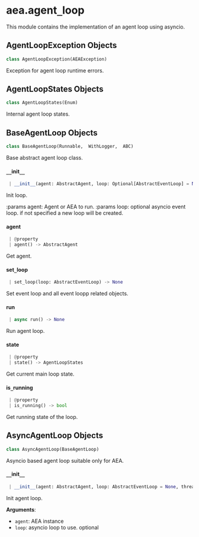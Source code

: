 <a name="aea.agent_loop"></a>
# aea.agent`_`loop

This module contains the implementation of an agent loop using asyncio.

<a name="aea.agent_loop.AgentLoopException"></a>
## AgentLoopException Objects

```python
class AgentLoopException(AEAException)
```

Exception for agent loop runtime errors.

<a name="aea.agent_loop.AgentLoopStates"></a>
## AgentLoopStates Objects

```python
class AgentLoopStates(Enum)
```

Internal agent loop states.

<a name="aea.agent_loop.BaseAgentLoop"></a>
## BaseAgentLoop Objects

```python
class BaseAgentLoop(Runnable,  WithLogger,  ABC)
```

Base abstract  agent loop class.

<a name="aea.agent_loop.BaseAgentLoop.__init__"></a>
#### `__`init`__`

```python
 | __init__(agent: AbstractAgent, loop: Optional[AbstractEventLoop] = None, threaded=False) -> None
```

Init loop.

:params agent: Agent or AEA to run.
:params loop: optional asyncio event loop. if not specified a new loop will be created.

<a name="aea.agent_loop.BaseAgentLoop.agent"></a>
#### agent

```python
 | @property
 | agent() -> AbstractAgent
```

Get agent.

<a name="aea.agent_loop.BaseAgentLoop.set_loop"></a>
#### set`_`loop

```python
 | set_loop(loop: AbstractEventLoop) -> None
```

Set event loop and all event loopp related objects.

<a name="aea.agent_loop.BaseAgentLoop.run"></a>
#### run

```python
 | async run() -> None
```

Run agent loop.

<a name="aea.agent_loop.BaseAgentLoop.state"></a>
#### state

```python
 | @property
 | state() -> AgentLoopStates
```

Get current main loop state.

<a name="aea.agent_loop.BaseAgentLoop.is_running"></a>
#### is`_`running

```python
 | @property
 | is_running() -> bool
```

Get running state of the loop.

<a name="aea.agent_loop.AsyncAgentLoop"></a>
## AsyncAgentLoop Objects

```python
class AsyncAgentLoop(BaseAgentLoop)
```

Asyncio based agent loop suitable only for AEA.

<a name="aea.agent_loop.AsyncAgentLoop.__init__"></a>
#### `__`init`__`

```python
 | __init__(agent: AbstractAgent, loop: AbstractEventLoop = None, threaded=False)
```

Init agent loop.

**Arguments**:

- `agent`: AEA instance
- `loop`: asyncio loop to use. optional

